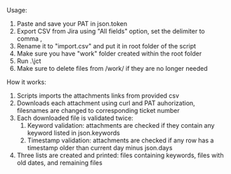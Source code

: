Usage:
1. Paste and save your PAT in json.token
2. Export CSV from Jira using "All fields" option, set the delimiter to comma ,
3. Rename it to "import.csv" and put it in root folder of the script
4. Make sure you have "work" folder created within the root folder
5. Run .\jct
6. Make sure to delete files from /work/ if they are no longer needed

How it works:
1. Scripts imports the attachments links from provided csv
2. Downloads each attachment using curl and PAT auhorization, filesnames are changed to corresponding ticket number
3. Each downloaded file is validated twice:
	1. Keyword validation: attachments are checked if they contain any keyword listed in json.keywords
	2. Timestamp validation: attachments are checked if any row has a timestamp older than current day minus json.days
4. Three lists are created and printed: files containing keywords, files with old dates, and remaining files